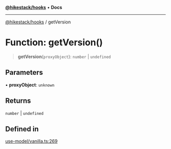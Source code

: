 [**@hikestack/hooks**](/official/reference/hooks/index.md) • **Docs**

***

[@hikestack/hooks](/official/reference/hooks/globals.md) / getVersion

# Function: getVersion()

> **getVersion**(`proxyObject`): `number` \| `undefined`

## Parameters

• **proxyObject**: `unknown`

## Returns

`number` \| `undefined`

## Defined in

[use-model/vanilla.ts:269](https://github.com/hikestack/hike/blob/110006a71b16d35b8305bd3bea8f80d291c9c609/packages/hooks/src/use-model/vanilla.ts#L269)
